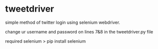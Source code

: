 # tweetdriver
simple method of twitter login using selenium webdriver.

change ur username and password on lines 7&8 in the tweetdriver.py file

required selenium > pip install selenium
